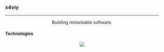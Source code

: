 ### x4viy
<hr>

<p align="center">Building remarkable software.</p>

 #### Technologies
 
<p align="center">
  <a href="https://skillicons.dev">
    <img src="https://skillicons.dev/icons?i=mysql,java,js,css,html,dart,flutter,vim" />
  </a>
</p>
